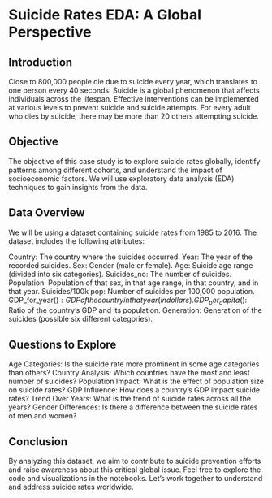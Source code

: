# Suicide Rates EDA: A Global Perspective

## Introduction
Close to 800,000 people die due to suicide every year, which translates to one person every 40 seconds. Suicide is a global phenomenon that affects individuals across the lifespan. Effective interventions can be implemented at various levels to prevent suicide and suicide attempts. For every adult who dies by suicide, there may be more than 20 others attempting suicide.

## Objective
The objective of this case study is to explore suicide rates globally, identify patterns among different cohorts, and understand the impact of socioeconomic factors. We will use exploratory data analysis (EDA) techniques to gain insights from the data.

## Data Overview
We will be using a dataset containing suicide rates from 1985 to 2016. The dataset includes the following attributes:

Country: The country where the suicides occurred.
Year: The year of the recorded suicides.
Sex: Gender (male or female).
Age: Suicide age range (divided into six categories). 
Suicides_no: The number of suicides.
Population: Population of that sex, in that age range, in that country, and in that year.
Suicides/100k pop: Number of suicides per 100,000 population.
GDP_for_year($): GDP of the country in that year (in dollars).
GDP_per_capita($): Ratio of the country’s GDP and its population.
Generation: Generation of the suicides (possible six different categories).
## Questions to Explore
Age Categories: Is the suicide rate more prominent in some age categories than others?
Country Analysis: Which countries have the most and least number of suicides?
Population Impact: What is the effect of population size on suicide rates?
GDP Influence: How does a country’s GDP impact suicide rates?
Trend Over Years: What is the trend of suicide rates across all the years?
Gender Differences: Is there a difference between the suicide rates of men and women?

## Conclusion
By analyzing this dataset, we aim to contribute to suicide prevention efforts and raise awareness about this critical global issue.
Feel free to explore the code and visualizations in the notebooks. Let’s work together to understand and address suicide rates worldwide. 
